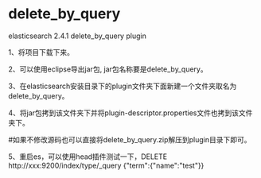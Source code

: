 # delete_by_query
elasticsearch 2.4.1 delete_by_query plugin

1、将项目下载下来。

2、可以使用eclipse导出jar包, jar包名称要是delete_by_query。

3、在elasticsearch安装目录下的plugin文件夹下面新建一个文件夹取名为delete_by_query。

4、将jar包拷到该文件夹下并将plugin-descriptor.properties文件也拷到该文件夹下。

#如果不修改源码也可以直接将delete_by_query.zip解压到plugin目录下即可。

5、重启es，可以使用head插件测试一下，DELETE http://xxx:9200/index/type/_query  {"term":{"name":"test"}}

